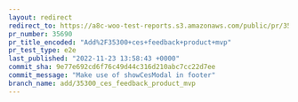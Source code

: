 ```yaml
---
layout: redirect
redirect_to: https://a8c-woo-test-reports.s3.amazonaws.com/public/pr/35690/e2e/index.html
pr_number: 35690
pr_title_encoded: "Add%2F35300+ces+feedback+product+mvp"
pr_test_type: e2e
last_published: "2022-11-23 13:58:43 +0000"
commit_sha: 9e77e692cd6f76c49d44c316d210abc7cc22d7ee
commit_message: "Make use of showCesModal in footer"
branch_name: add/35300_ces_feedback_product_mvp
---
```

